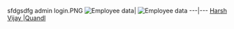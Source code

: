 sfdgsdfg
admin login.PNG
<img src="/Images/add product.PNG" alt="Employee data" title="Employee Data title">| <img src="/Images/admin login.PNG" alt="Employee data" title="Employee Data title">
---|---
[Harsh Vijay ](https://github.com/iharsh234) |[Quandl](https://www.quandl.com)
